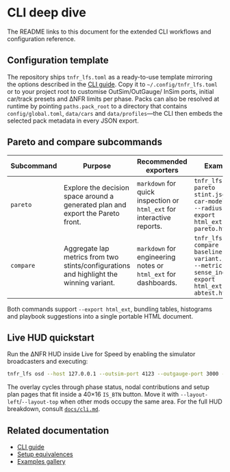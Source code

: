 # CLI deep dive

The README links to this document for the extended CLI workflows and
configuration reference.

## Configuration template

The repository ships `tnfr_lfs.toml` as a ready-to-use template mirroring the
options described in the [CLI guide](cli.md). Copy it to
`~/.config/tnfr_lfs.toml` or to your project root to customise OutSim/OutGauge/
InSim ports, initial car/track presets and ΔNFR limits per phase. Packs can also
be resolved at runtime by pointing `paths.pack_root` to a directory that contains
`config/global.toml`, `data/cars` and `data/profiles`—the CLI then embeds the
selected pack metadata in every JSON export.

## Pareto and compare subcommands

| Subcommand | Purpose | Recommended exporters | Example |
| --- | --- | --- | --- |
| `pareto` | Explore the decision space around a generated plan and export the Pareto front. | `markdown` for quick inspection or `html_ext` for interactive reports. | `tnfr_lfs pareto stint.jsonl --car-model FZR --radius 2 --export html_ext > pareto.html` |
| `compare` | Aggregate lap metrics from two stints/configurations and highlight the winning variant. | `markdown` for engineering notes or `html_ext` for dashboards. | `tnfr_lfs compare baseline.jsonl variant.jsonl --metric sense_index --export html_ext > abtest.html` |

Both commands support `--export html_ext`, bundling tables, histograms and
playbook suggestions into a single portable HTML document.

## Live HUD quickstart

Run the ΔNFR HUD inside Live for Speed by enabling the simulator broadcasters
and executing:

```bash
tnfr_lfs osd --host 127.0.0.1 --outsim-port 4123 --outgauge-port 3000 --insim-port 29999
```

The overlay cycles through phase status, nodal contributions and setup plan
pages that fit inside a 40×16 `IS_BTN` button. Move it with
`--layout-left`/`--layout-top` when other mods occupy the same area. For the full
HUD breakdown, consult [`docs/cli.md`](cli.md).

## Related documentation

* [CLI guide](cli.md)
* [Setup equivalences](setup_equivalences.md)
* [Examples gallery](examples_gallery.md)
